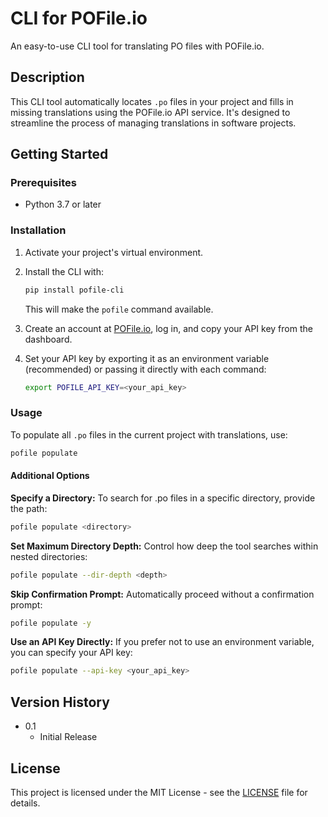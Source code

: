 # CLI for POFile.io

An easy-to-use CLI tool for translating PO files with POFile.io.

## Description

This CLI tool automatically locates `.po` files in your project and fills in missing translations using the POFile.io API service. It's designed to streamline the process of managing translations in software projects.

## Getting Started

### Prerequisites

- Python 3.7 or later

### Installation

1. Activate your project's virtual environment.
2. Install the CLI with:

    ```bash
    pip install pofile-cli
    ```

   This will make the `pofile` command available.

3. Create an account at [POFile.io](https://pofile.io), log in, and copy your API key from the dashboard.

4. Set your API key by exporting it as an environment variable (recommended) or passing it directly with each command:

    ```bash
    export POFILE_API_KEY=<your_api_key>
    ```

### Usage

To populate all `.po` files in the current project with translations, use:

```bash
pofile populate
```

#### Additional Options

**Specify a Directory:** To search for .po files in a specific directory, provide the path:

```bash
pofile populate <directory>
```

**Set Maximum Directory Depth:** Control how deep the tool searches within nested directories:

```bash
pofile populate --dir-depth <depth>
```

**Skip Confirmation Prompt:** Automatically proceed without a confirmation prompt:

```bash
pofile populate -y
```

**Use an API Key Directly:** If you prefer not to use an environment variable, you can specify your API key:

```bash
pofile populate --api-key <your_api_key>
```

## Version History

* 0.1
    * Initial Release

## License

This project is licensed under the MIT License - see the [LICENSE](LICENSE) file for details.